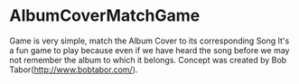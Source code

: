 # AlbumCoverMatchGame
Game is very simple, match the Album Cover to its corresponding Song
It's a fun game to play because even if we have heard the song before we
may not remember the album to which it belongs. Concept was created by
Bob Tabor(http://www.bobtabor.com/).
